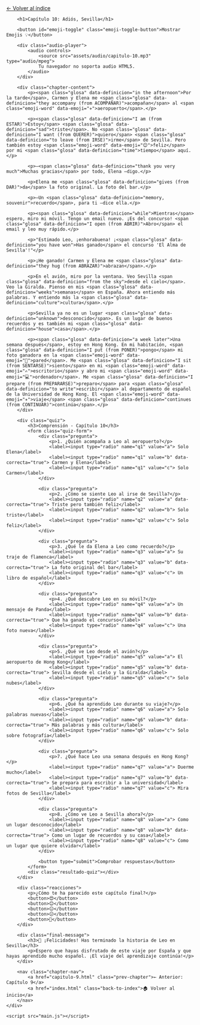 <!DOCTYPE html>
<html lang="es">
<head>
    <meta charset="UTF-8">
    <meta name="viewport" content="width=device-width, initial-scale=1.0">
    <title>Capítulo 10: Adiós, Sevilla</title>
    <link rel="stylesheet" href="style.css">
</head>
<body>
    <div class="container">
        <a href="index.html" class="back-link">← Volver al índice</a>
        
        <h1>Capítulo 10: Adiós, Sevilla</h1>
        
        <button id="emoji-toggle" class="emoji-toggle-button">Mostrar Emojis 💡</button>
        
        <div class="audio-player">
            <audio controls>
                <source src="assets/audio/capitulo-10.mp3" type="audio/mpeg">
                Tu navegador no soporta audio HTML5.
            </audio>
        </div>
        
        <div class="chapter-content">
            <p><span class="glosa" data-definicion="in the afternoon">Por la tarde</span>, Carmen y Elena me <span class="glosa" data-definicion="they accompany (from ACOMPAÑAR)">acompañan</span> al <span class="emoji-word" data-emoji="✈️">aeropuerto</span>.</p>

            <p><span class="glosa" data-definicion="I am (from ESTAR)">Estoy</span> <span class="glosa" data-definicion="sad">triste</span>. No <span class="glosa" data-definicion="I want (from QUERER)">quiero</span> <span class="glosa" data-definicion="to leave (from IRSE)">irme</span> de Sevilla. Pero también estoy <span class="emoji-word" data-emoji="😊">feliz</span> por mi <span class="glosa" data-definicion="time">tiempo</span> aquí.</p>

            <p>—<span class="glosa" data-definicion="thank you very much">Muchas gracias</span> por todo, Elena —digo.</p>

            <p>Elena me <span class="glosa" data-definicion="gives (from DAR)">da</span> la foto original. La foto del bar.</p>

            <p>—Un <span class="glosa" data-definicion="memory, souvenir">recuerdo</span>, para ti —dice ella.</p>

            <p><span class="glosa" data-definicion="while">Mientras</span> espero, miro mi móvil. Tengo un email nuevo. ¡Es del concurso! <span class="glosa" data-definicion="I open (from ABRIR)">Abro</span> el email y leo muy rápido.</p>

            <p>"Estimado Leo, ¡enhorabuena! ¡<span class="glosa" data-definicion="you have won">Has ganado</span> el concurso 'El Alma de Sevilla'!"</p>

            <p>¡He ganado! Carmen y Elena me <span class="glosa" data-definicion="they hug (from ABRAZAR)">abrazan</span>.</p>

            <p>En el avión, miro por la ventana. Veo Sevilla <span class="glosa" data-definicion="from the sky">desde el cielo</span>. Veo la Giralda. Pienso en mis <span class="glosa" data-definicion="weeks">semanas</span> en España. Ahora entiendo más palabras. Y entiendo más la <span class="glosa" data-definicion="culture">cultura</span>.</p>

            <p>Sevilla ya no es un lugar <span class="glosa" data-definicion="unknown">desconocido</span>. Es un lugar de buenos recuerdos y es también mi <span class="glosa" data-definicion="house">casa</span>.</p>

            <p><span class="glosa" data-definicion="a week later">Una semana después</span>, estoy en Hong Kong. En mi habitación, <span class="glosa" data-definicion="I put (from PONER)">pongo</span> mi foto ganadora en la <span class="emoji-word" data-emoji="🧱">pared</span>. Me <span class="glosa" data-definicion="I sit (from SENTARSE)">siento</span> en mi <span class="emoji-word" data-emoji="✍️">escritorio</span> y abro mi <span class="emoji-word" data-emoji="💻">ordenador</span>. Me <span class="glosa" data-definicion="I prepare (from PREPARARSE)">preparo</span> para <span class="glosa" data-definicion="to write">escribir</span> al departamento de español de la Universidad de Hong Kong. El <span class="emoji-word" data-emoji="✈️">viaje</span> <span class="glosa" data-definicion="continues (from CONTINUAR)">continúa</span>.</p>
        </div>

        <div class="quiz">
            <h3>Comprensión - Capítulo 10</h3>
            <form class="quiz-form">
                <div class="pregunta">
                    <p>1. ¿Quién acompaña a Leo al aeropuerto?</p>
                    <label><input type="radio" name="q1" value="a"> Solo Elena</label>
                    <label><input type="radio" name="q1" value="b" data-correcta="true"> Carmen y Elena</label>
                    <label><input type="radio" name="q1" value="c"> Solo Carmen</label>
                </div>

                <div class="pregunta">
                    <p>2. ¿Cómo se siente Leo al irse de Sevilla?</p>
                    <label><input type="radio" name="q2" value="a" data-correcta="true"> Triste pero también feliz</label>
                    <label><input type="radio" name="q2" value="b"> Solo triste</label>
                    <label><input type="radio" name="q2" value="c"> Solo feliz</label>
                </div>

                <div class="pregunta">
                    <p>3. ¿Qué le da Elena a Leo como recuerdo?</p>
                    <label><input type="radio" name="q3" value="a"> Su traje de flamenca</label>
                    <label><input type="radio" name="q3" value="b" data-correcta="true"> La foto original del bar</label>
                    <label><input type="radio" name="q3" value="c"> Un libro de español</label>
                </div>

                <div class="pregunta">
                    <p>4. ¿Qué descubre Leo en su móvil?</p>
                    <label><input type="radio" name="q4" value="a"> Un mensaje de Panda</label>
                    <label><input type="radio" name="q4" value="b" data-correcta="true"> Que ha ganado el concurso</label>
                    <label><input type="radio" name="q4" value="c"> Una foto nueva</label>
                </div>

                <div class="pregunta">
                    <p>5. ¿Qué ve Leo desde el avión?</p>
                    <label><input type="radio" name="q5" value="a"> El aeropuerto de Hong Kong</label>
                    <label><input type="radio" name="q5" value="b" data-correcta="true"> Sevilla desde el cielo y la Giralda</label>
                    <label><input type="radio" name="q5" value="c"> Solo nubes</label>
                </div>

                <div class="pregunta">
                    <p>6. ¿Qué ha aprendido Leo durante su viaje?</p>
                    <label><input type="radio" name="q6" value="a"> Solo palabras nuevas</label>
                    <label><input type="radio" name="q6" value="b" data-correcta="true"> Más palabras y más cultura</label>
                    <label><input type="radio" name="q6" value="c"> Solo sobre fotografía</label>
                </div>

                <div class="pregunta">
                    <p>7. ¿Qué hace Leo una semana después en Hong Kong?</p>
                    <label><input type="radio" name="q7" value="a"> Duerme mucho</label>
                    <label><input type="radio" name="q7" value="b" data-correcta="true"> Se prepara para escribir a la universidad</label>
                    <label><input type="radio" name="q7" value="c"> Mira fotos de Sevilla</label>
                </div>

                <div class="pregunta">
                    <p>8. ¿Cómo ve Leo a Sevilla ahora?</p>
                    <label><input type="radio" name="q8" value="a"> Como un lugar desconocido</label>
                    <label><input type="radio" name="q8" value="b" data-correcta="true"> Como un lugar de recuerdos y su casa</label>
                    <label><input type="radio" name="q8" value="c"> Como un lugar que quiere olvidar</label>
                </div>

                <button type="submit">Comprobar respuestas</button>
            </form>
            <div class="resultado-quiz"></div>
        </div>

        <div class="reacciones">
            <p>¿Cómo te ha parecido este capítulo final?</p>
            <button>😍</button>
            <button>😊</button>
            <button>😐</button>
            <button>😕</button>
            <button>🤔</button>
        </div>

        <div class="final-message">
            <h3>🎉 ¡Felicidades! Has terminado la historia de Leo en Sevilla</h3>
            <p>Espero que hayas disfrutado de este viaje por España y que hayas aprendido mucho español. ¡El viaje del aprendizaje continúa!</p>
        </div>

        <nav class="chapter-nav">
            <a href="capitulo-9.html" class="prev-chapter">← Anterior: Capítulo 9</a>
            <a href="index.html" class="back-to-index">🏠 Volver al inicio</a>
        </nav>
    </div>

    <script src="main.js"></script>
</body>
</html>
